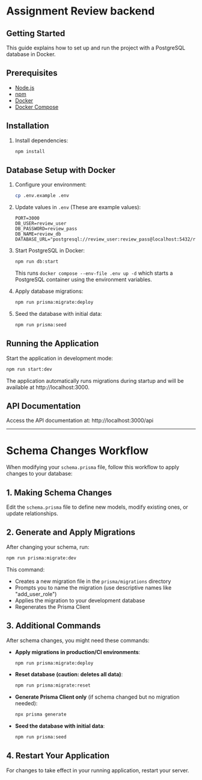 # Assignment Review backend

## Getting Started

This guide explains how to set up and run the project with a PostgreSQL database in Docker.

## Prerequisites

- [Node.js](https://nodejs.org/)
- [npm](https://www.npmjs.com/)
- [Docker](https://www.docker.com/)
- [Docker Compose](https://docs.docker.com/compose/)

## Installation

1. Install dependencies:
   ```bash
   npm install
   ```

## Database Setup with Docker

1. Configure your environment:
   ```bash
   cp .env.example .env
   ```

2. Update values in `.env` (These are example values):
   ```
   PORT=3000
   DB_USER=review_user
   DB_PASSWORD=review_pass
   DB_NAME=review_db
   DATABASE_URL="postgresql://review_user:review_pass@localhost:5432/review_db"
   ```

3. Start PostgreSQL in Docker:
   ```bash
   npm run db:start
   ```
   This runs `docker compose --env-file .env up -d` which starts a PostgreSQL container using the environment variables.

4. Apply database migrations:
   ```bash
   npm run prisma:migrate:deploy
   ```

5. Seed the database with initial data:
   ```bash
   npm run prisma:seed
   ```

## Running the Application

Start the application in development mode:
```bash
npm run start:dev
```

The application automatically runs migrations during startup and will be available at http://localhost:3000.

## API Documentation

Access the API documentation at:
http://localhost:3000/api

---

# Schema Changes Workflow

When modifying your `schema.prisma` file, follow this workflow to apply changes to your database:

## 1. Making Schema Changes

Edit the `schema.prisma` file to define new models, modify existing ones, or update relationships.

## 2. Generate and Apply Migrations

After changing your schema, run:

```bash
npm run prisma:migrate:dev
```

This command:
- Creates a new migration file in the `prisma/migrations` directory
- Prompts you to name the migration (use descriptive names like "add_user_role")
- Applies the migration to your development database
- Regenerates the Prisma Client

## 3. Additional Commands

After schema changes, you might need these commands:

- **Apply migrations in production/CI environments**:
  ```bash
  npm run prisma:migrate:deploy
  ```

- **Reset database (caution: deletes all data)**:
  ```bash
  npm run prisma:migrate:reset
  ```

- **Generate Prisma Client only** (if schema changed but no migration needed):
  ```bash
  npx prisma generate
  ```

- **Seed the database with initial data**:
  ```bash
  npm run prisma:seed
  ```

## 4. Restart Your Application

For changes to take effect in your running application, restart your server.
